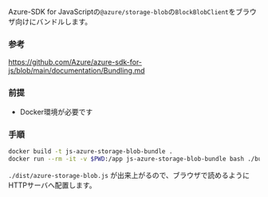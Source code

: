 
Azure-SDK for JavaScriptの`@azure/storage-blob`の`BlockBlobClient`をブラウザ向けにバンドルします。

### 参考

https://github.com/Azure/azure-sdk-for-js/blob/main/documentation/Bundling.md

### 前提

- Docker環境が必要です

### 手順


```sh
docker build -t js-azure-storage-blob-bundle .
docker run --rm -it -v $PWD:/app js-azure-storage-blob-bundle bash ./build-rollup-ts.sh
```

`./dist/azure-storage-blob.js` が出来上がるので、ブラウザで読めるようにHTTPサーバへ配置します。
